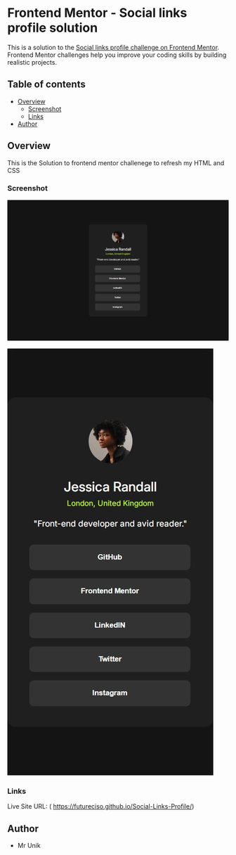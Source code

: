# Frontend Mentor - Social links profile solution

This is a solution to the [Social links profile challenge on Frontend Mentor](https://www.frontendmentor.io/challenges/social-links-profile-UG32l9m6dQ). Frontend Mentor challenges help you improve your coding skills by building realistic projects. 


## Table of contents

- [Overview](#overview)
  - [Screenshot](#screenshot)
  - [Links](#links)
- [Author](#author)

## Overview
This is the Solution to frontend mentor challenege to refresh my HTML and CSS

### Screenshot
![](assets/images/desktop%20screenshot.JPG)

![](assets/images/mobile%20screenshot.JPG)

### Links
Live Site URL: ( https://futureciso.github.io/Social-Links-Profile/)


## Author
- Mr Unik